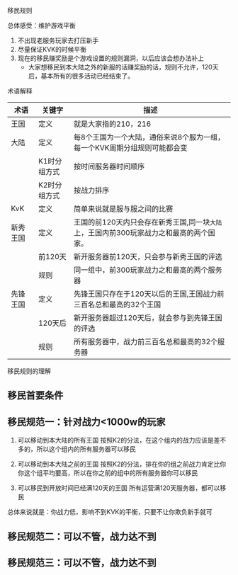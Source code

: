 移民规则

总体感受：维护游戏平衡
1. 不出现老服务玩家去打压新手
2. 尽量保证KVK的时候平衡
3. 现在的移民赚奖励是个游戏设置的规则漏洞，以后应该会想办法补上
	- 大家想移民到本大陆之外的新服的话赚奖励的话，规则不允许，120天后，基本所有的很多活动已经结束了。


术语解释

| 术语| 关键字 | 描述 |
| -- | -- | -- |
|  王国  | 定义 | 就是大家指的210，216       |
| 大陆 | 定义 |每8个王国为一个大陆，通俗来说8个服为一组，每一个KVK周期分组规则可能都会变 |
|   |  K1时分组方式  |  按时间服务器时间顺序   |
|   |  K2时分组方式  |  按战力排序   |
| KvK| 定义 |简单来说就是服与服之间的比赛| |
| 新秀王国 | 定义 | 王国的前120天内只会存在新秀王国,同一块`大陆`上，王国内前300玩家战力之和最高的两个国家。 |
||前120天| 新开服务器前120天，只会参与新秀王国的评选 |
|  | 规则 | 同一组中，前300玩家战力之和最高的两个服务器|  
| 先锋王国 | 定义 |先锋王国只存在于120天以后的王国,王国战力前三百名总和最高的32个王国 |
||120天后| 新开服务器超过120天后，就会参与到先锋王国的评选 |
|| 规则 | 所有服务器中，战力前三百名总和最高的32个服务器 |


移民规则的理解

## 移民首要条件
## 移民规范一：针对战力<1000w的玩家
1. 可以移动到本大陆的所有王国
按照K2的分法，在这个组内的战力应该是差不多的，所以这个组内的所有服务器可以移民
2. 可以移动到本大陆之前的王国
按照K2的分法，排在你的组之前战力肯定比你你这个组平均要高，所以在你之前的组中的所有服务器你可以移民

3. 可以移民到开放时间已经满120天的王国
所有运营满120天服务器，都可以移民

总体来说就是：你战力低，影响不到KVK的平衡，只要不让你欺负新手就可

## 移民规范二：可以不管，战力达不到
## 移民规范三：可以不管，战力达不到




